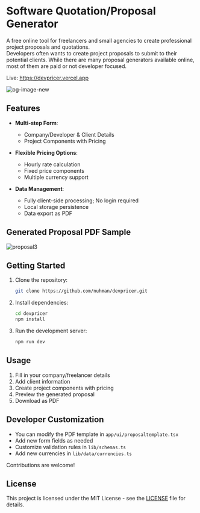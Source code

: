 # Software Quotation/Proposal Generator 
    
A free online tool for freelancers and small agencies to create professional project proposals and quotations.   
Developers often wants to create project proposals to submit to their potential clients. While there are many proposal generators available online, most of them are paid or not developer focused. 

Live:  https://devpricer.vercel.app  

![og-image-new](https://github.com/user-attachments/assets/ca6027fc-513b-4003-b7a2-ca2e98d05720)

## Features  

- **Multi-step Form**: 
  - Company/Developer & Client Details  
  - Project Components with Pricing  
  
- **Flexible Pricing Options**:
  - Hourly rate calculation
  - Fixed price components
  - Multiple currency support
  
- **Data Management**:  
  - Fully client-side processing; No login required
  - Local storage persistence
  - Data export as PDF  
   
## Generated Proposal PDF Sample  
   
![proposal3](https://github.com/user-attachments/assets/d12e2f46-b8ce-41d4-b327-b6a031813334)
  

## Getting Started

1. Clone the repository:
   ```bash
   git clone https://github.com/nuhman/devpricer.git
   ```

2. Install dependencies:
   ```bash
   cd devpricer
   npm install
   ```

3. Run the development server:
   ```bash
   npm run dev
   ```  

## Usage

1. Fill in your company/freelancer details
2. Add client information
3. Create project components with pricing
4. Preview the generated proposal
5. Download as PDF

## Developer Customization

- You can modify the PDF template in `app/ui/proposaltemplate.tsx`   
- Add new form fields as needed  
- Customize validation rules in `lib/schemas.ts`  
- Add new currencies in `lib/data/currencies.ts`  
  
Contributions are welcome!  

## License

This project is licensed under the MIT License - see the [LICENSE](LICENSE) file for details.



